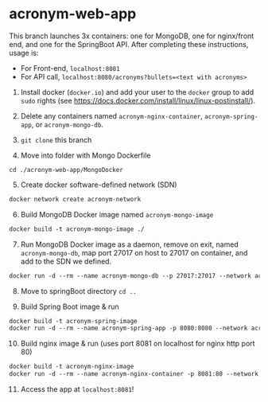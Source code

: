 # acronym-web-app
This branch launches 3x containers: one for MongoDB,
one for nginx/front end, and one for the SpringBoot
API.  After completing these instructions, usage is:

- For Front-end, `localhost:8081`
- For API call, `localhost:8080/acronyms?bullets=<text with acronyms>`

1. Install docker (`docker.io`) and add your user to the 
`docker` group to add `sudo` rights (see https://docs.docker.com/install/linux/linux-postinstall/).

2. Delete any containers named `acronym-nginx-container`,
`acronym-spring-app`, or `acronym-mongo-db`.

3. `git clone` this branch

4. Move into folder with Mongo Dockerfile
```
cd ./acronym-web-app/MongoDocker
```

5. Create docker software-defined network (SDN)
```dockerfile
docker network create acronym-network
```

6. Build MongoDB Docker image named `acronym-mongo-image`
```dockerfile
docker build -t acronym-mongo-image ./
```

7. Run MongoDB Docker image as a daemon, remove on exit, named
`acronym-mongo-db`, map port 27017 on host to 27017 on container,
and add to the SDN we defined.
```dockerfile
docker run -d --rm --name acronym-mongo-db --p 27017:27017 --network acronym-network acronym-mongo-image
```

8. Move to springBoot directory `cd ..`

9. Build Spring Boot image & run
```dockerfile
docker build -t acronym-spring-image
docker run -d --rm --name acronym-spring-app -p 8080:8080 --network acronym-network acronym-spring-image
```

10. Build nginx image & run (uses port 8081 on localhost for nginx http port 80)
```dockerfile
docker build -t acronym-nginx-image
docker run -d --rm --name acronym-nginx-container -p 8081:80 --network acronym-network acronym-nginx-image
```

11. Access the app at `localhost:8081`!
